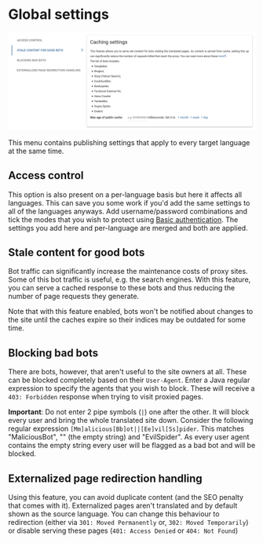 # Global settings

![Global settings screen](/img/dashboard2/global_settings.png)

This menu contains publishing settings that apply to every target language at the same time.

## Access control

This option is also present on a per-language basis but here it affects all languages. This can save you some work if you'd add the same settings to all of the languages anyways. Add username/password combinations and tick the modes that you wish to protect using [Basic authentication](https://en.wikipedia.org/wiki/Basic_access_authentication). The settings you add here and per-language are merged and both are applied.

## Stale content for good bots

Bot traffic can significantly increase the maintenance costs of proxy sites. Some of this bot traffic is useful, e.g. the search engines. With this feature, you can serve a cached response to these bots and thus reducing the number of page requests they generate.

Note that with this feature enabled, bots won't be notified about changes to the site until the caches expire so their indices may be outdated for some time.

## Blocking bad bots

There are bots, however, that aren't useful to the site owners at all. These can be blocked completely based on their `User-Agent`. Enter a Java regular expression to specify the agents that you wish to block. These will receive a `403: Forbidden` response when trying to visit proxied pages.

**Important**: Do not enter 2 pipe symbols (`|`) one after the other. It will block every user and bring the whole translated site down. Consider the following regular expression `[Mm]alicious[Bb]ot||[Ee]vil[Ss]pider`. This matches "MaliciousBot", "" (the empty string) and "EvilSpider". As every user agent contains the empty string every user will be flagged as a bad bot and will be blocked.

## Externalized page redirection handling

Using this feature, you can avoid duplicate content (and the SEO penalty that comes with it). Externalized pages aren't translated and by default shown as the source language. You can change this behaviour to redirection (either via `301: Moved Permanently` or, `302: Moved Temporarily`) or disable serving these pages (`401: Access Denied` or `404: Not Found`)